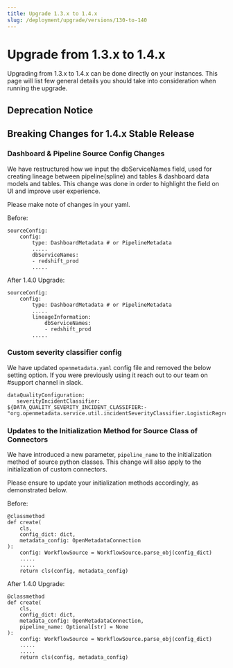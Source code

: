 ```yaml
---
title: Upgrade 1.3.x to 1.4.x
slug: /deployment/upgrade/versions/130-to-140
---
```


# Upgrade from 1.3.x to 1.4.x

Upgrading from 1.3.x to 1.4.x can be done directly on your instances. This page will list few general details you should take into consideration when running the upgrade.


## Deprecation Notice

## Breaking Changes for 1.4.x Stable Release

### Dashboard & Pipeline Source Config Changes

We have restructured how we input the dbServiceNames field, used for creating lineage between pipeline(spline) and tables & dashboard data models and tables. This change was done in order to highlight the field on UI and improve user experience.

Please make note of changes in your yaml.

Before:
```
sourceConfig:
    config:
        type: DashboardMetadata # or PipelineMetadata
        .....
        dbServiceNames:
        - redshift_prod
        .....
```

After 1.4.0 Upgrade:
```
sourceConfig:
    config:
        type: DashboardMetadata # or PipelineMetadata
        .....
        lineageInformation:
            dbServiceNames:
            - redshift_prod
        .....
```

### Custom severity classifier config

We have updated `openmetadata.yaml` config file and removed the below setting option. If you were previously using it reach out to our team on #support channel in slack.

```
dataQualityConfiguration:
   severityIncidentClassifier: ${DATA_QUALITY_SEVERITY_INCIDENT_CLASSIFIER:-"org.openmetadata.service.util.incidentSeverityClassifier.LogisticRegressionIncidentSeverityClassifier"}
```

### Updates to the Initialization Method for Source Class of Connectors

We have introduced a new parameter, `pipeline_name` to the initialization method of source python classes. This change will also apply to the initialization of custom connectors.

Please ensure to update your initialization methods accordingly, as demonstrated below.

Before:
```
@classmethod
def create(
    cls,
    config_dict: dict,
    metadata_config: OpenMetadataConnection
):
    config: WorkflowSource = WorkflowSource.parse_obj(config_dict)
    .....
    .....
    return cls(config, metadata_config)
```

After 1.4.0 Upgrade:
```
@classmethod
def create(
    cls,
    config_dict: dict,
    metadata_config: OpenMetadataConnection,
    pipeline_name: Optional[str] = None
):
    config: WorkflowSource = WorkflowSource.parse_obj(config_dict)
    .....
    .....
    return cls(config, metadata_config)
```
